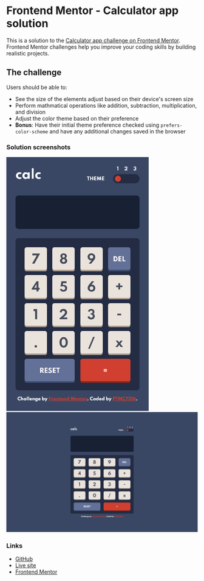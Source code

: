 # Frontend Mentor - Calculator app solution

This is a solution to the [Calculator app challenge on Frontend Mentor](https://www.frontendmentor.io/challenges/calculator-app-9lteq5N29). Frontend Mentor challenges help you improve your coding skills by building realistic projects. 


## The challenge

Users should be able to:

- See the size of the elements adjust based on their device's screen size
- Perform mathmatical operations like addition, subtraction, multiplication, and division
- Adjust the color theme based on their preference
- **Bonus**: Have their initial theme preference checked using `prefers-color-scheme` and have any additional changes saved in the browser


### Solution screenshots

<img src="./src/design/mobile-solution.png">

<img src="./src/design/desktop-solution.png">


### Links

- [GitHub](https://github.com/PTMC7216/frontendmentor-calculator)
- [Live site](https://bc7a46-calc.netlify.app)
- [Frontend Mentor](https://www.frontendmentor.io/profile/PTMC7216)
